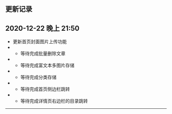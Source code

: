 ## 更新记录


2020-12-22 晚上 21:50
--------------------

* 更新首页封面图片上传功能
* + 等待完成批量删除文章
* + 等待完成富文本多图片存储
* + 等待完成分类存储
* + 等待完成首页侧边栏跳转
* + 等待完成详情页右边栏的目录跳转
--------------------
